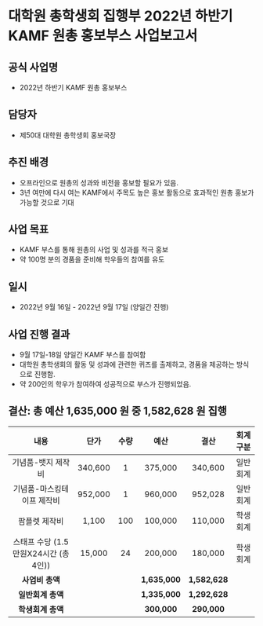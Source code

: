 
대학원 총학생회 집행부 2022년 하반기 KAMF 원총 홍보부스 사업보고서
===

## 공식 사업명
- 2022년 하반기 KAMF 원총 홍보부스

## 담당자
- 제50대 대학원 총학생회 홍보국장

## 추진 배경
-   오프라인으로 원총의 성과와 비전을 홍보할 필요가 있음.
-   3년 여만에 다시 여는 KAMF에서 주목도 높은 홍보 활동으로 효과적인 원총 홍보가 가능할 것으로 기대

## 사업 목표
-   KAMF 부스를 통해 원총의 사업 및 성과를 적극 홍보
-   약 100명 분의 경품을 준비해 학우들의 참여를 유도

## 일시
- 2022년 9월 16일 - 2022년 9월 17일 (양일간 진행)

## 사업 진행 결과
- 9월 17일-18일 양일간 KAMF 부스를 참여함
- 대학원 총학생회의 활동 및 성과에 관련한 퀴즈를 출제하고, 경품을 제공하는 방식으로 진행함.
- 약 200인의 학우가 참여하여 성공적으로 부스가 진행되었음.

## 결산: 총 예산 1,635,000 원 중 1,582,628 원 집행

| **내용** | **단가** | **수량** | **예산** | **결산** | **회계구분** |
|:---:|:---:|:---:|:---:|:---:|:---:|
| 기념품-뱃지 제작비 | 340,600 | 1 | 375,000 | 340,600 | 일반회계 |
| 기념품-마스킹테이프 제작비 | 952,000 | 1 | 960,000 | 952,028 | 일반회계 |
| 팜플렛 제작비 | 1,100 | 100 | 100,000 | 110,000 | 학생회계 |
| 스태프 수당 (1.5만원X24시간 (총 4인)) | 15,000 | 24 | 200,000 | 180,000 | 학생회계 |
| **사업비 총액** |  | | **1,635,000** | **1,582,628** |  |
| **일반회계 총액** |  | | **1,335,000** | **1,292,628** |  |
| **학생회계 총액** |  | | **300,000** | **290,000** |  |
